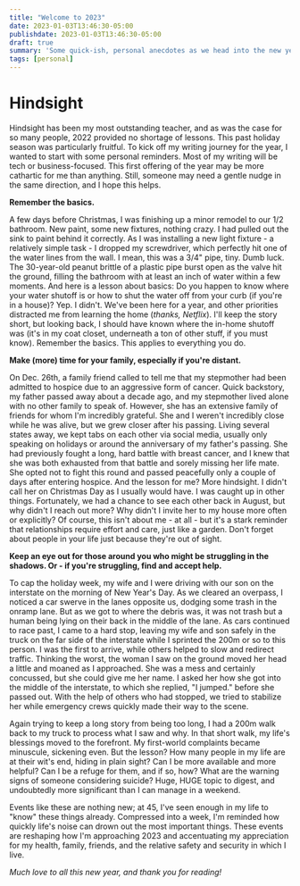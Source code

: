 ```yaml
---
title: "Welcome to 2023"
date: 2023-01-03T13:46:30-05:00
publishdate: 2023-01-03T13:46:30-05:00
draft: true
summary: 'Some quick-ish, personal anecdotes as we head into the new year and inspired by events at the end of 2022.'
tags: [personal]
---
```


# Hindsight

Hindsight has been my most outstanding teacher, and as was the case for so many people, 2022 provided no shortage of lessons. This past holiday season was particularly fruitful. To kick off my writing journey for the year, I wanted to start with some personal reminders. Most of my writing will be tech or business-focused. This first offering of the year may be more cathartic for me than anything. Still, someone may need a gentle nudge in the same direction, and I hope this helps.

**Remember the basics.**

A few days before Christmas, I was finishing up a minor remodel to our 1/2 bathroom. New paint, some new fixtures, nothing crazy. I had pulled out the sink to paint behind it correctly. As I was installing a new light fixture - a relatively simple task - I dropped my screwdriver, which perfectly hit one of the water lines from the wall. I mean, this was a 3/4" pipe, tiny. Dumb luck. The 30-year-old peanut brittle of a plastic pipe burst open as the valve hit the ground, filling the bathroom with at least an inch of water within a few moments. And here is a lesson about basics: Do you happen to know where your water shutoff is or how to shut the water off from your curb (if you're in a house)? Yep. I didn't. We've been here for a year, and other priorities distracted me from learning the home (*thanks, Netflix*). I'll keep the story short, but looking back, I should have known where the in-home shutoff was (it's in my coat closet, underneath a ton of other stuff, if you must know). Remember the basics. This applies to everything you do.

**Make (more) time for your family, especially if you're distant.**

On Dec. 26th, a family friend called to tell me that my stepmother had been admitted to hospice due to an aggressive form of cancer. Quick backstory, my father passed away about a decade ago, and my stepmother lived alone with no other family to speak of. However, she has an extensive family of friends for whom I'm incredibly grateful. She and I weren't incredibly close while he was alive, but we grew closer after his passing. Living several states away, we kept tabs on each other via social media, usually only speaking on holidays or around the anniversary of my father's passing. She had previously fought a long, hard battle with breast cancer, and I knew that she was both exhausted from that battle and sorely missing her life mate. She opted not to fight this round and passed peacefully only a couple of days after entering hospice. And the lesson for me? More hindsight. I didn't call her on Christmas Day as I usually would have. I was caught up in other things. Fortunately, we had a chance to see each other back in August, but why didn't I reach out more? Why didn't I invite her to my house more often or explicitly? Of course, this isn't about me - at all - but it's a stark reminder that relationships require effort and care, just like a garden. Don't forget about people in your life just because they're out of sight. 

**Keep an eye out for those around you who might be struggling in the shadows. Or - if you're struggling, find and accept help.**

To cap the holiday week, my wife and I were driving with our son on the interstate on the morning of New Year's Day. As we cleared an overpass, I noticed a car swerve in the lanes opposite us, dodging some trash in the onramp lane. But as we got to where the debris was, it was not trash but a human being lying on their back in the middle of the lane. As cars continued to race past, I came to a hard stop, leaving my wife and son safely in the truck on the far side of the interstate while I sprinted the 200m or so to this person. I was the first to arrive, while others helped to slow and redirect traffic. Thinking the worst, the woman I saw on the ground moved her head a little and moaned as I approached. She was a mess and certainly concussed, but she could give me her name. I asked her how she got into the middle of the interstate, to which she replied, "I jumped." before she passed out. With the help of others who had stopped, we tried to stabilize her while emergency crews quickly made their way to the scene.

Again trying to keep a long story from being too long, I had a 200m walk back to my truck to process what I saw and why. In that short walk, my life's blessings moved to the forefront. My first-world complaints became minuscule, sickening even. But the lesson? How many people in my life are at their wit's end, hiding in plain sight? Can I be more available and more helpful? Can I be a refuge for them, and if so, how? What are the warning signs of someone considering suicide? Huge, HUGE topic to digest, and undoubtedly more significant than I can manage in a weekend. 

Events like these are nothing new; at 45, I've seen enough in my life to "know" these things already. Compressed into a week, I'm reminded how quickly life's noise can drown out the most important things. These events are reshaping how I'm approaching 2023 and accentuating my appreciation for my health, family, friends, and the relative safety and security in which I live.

*Much love to all this new year, and thank you for reading!*